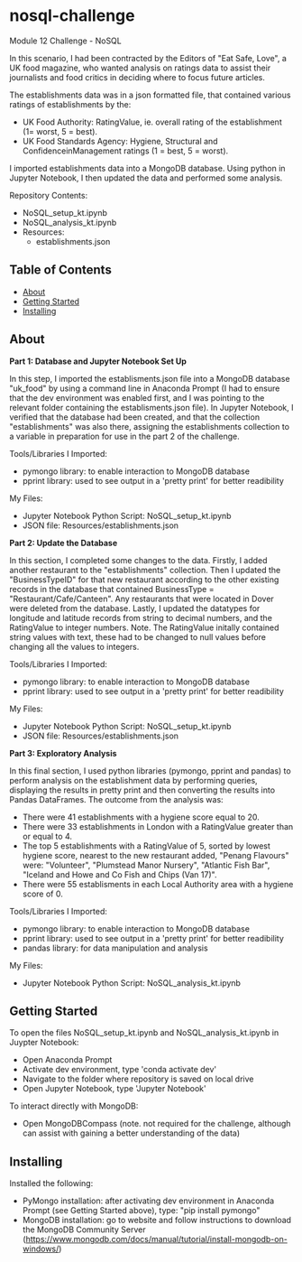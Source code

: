 # nosql-challenge
Module 12 Challenge - NoSQL

In this scenario, I had been contracted by the Editors of "Eat Safe, Love", a UK food magazine, who wanted analysis on ratings data to assist their journalists and food critics in deciding where to focus future articles.

The establishments data was in a json formatted file, that contained various ratings of establishments by the:
- UK Food Authority: RatingValue, ie. overall rating of the establishment (1= worst, 5 = best).
- UK Food Standards Agency: Hygiene, Structural and ConfidenceinManagement ratings (1 = best, 5 = worst).

I imported establishments data into a MongoDB database. Using python in Jupyter Notebook, I then updated the data and performed some analysis.

Repository Contents:
- NoSQL_setup_kt.ipynb
- NoSQL_analysis_kt.ipynb
- Resources:
    - establishments.json
    
## Table of Contents

- [About](#about)
- [Getting Started](#getting_started)
- [Installing](#installing)

## About
**Part 1: Database and Jupyter Notebook Set Up**

In this step, I imported the establisments.json file into a MongoDB database "uk_food" by using a command line in Anaconda Prompt (I had to ensure that the dev environment was enabled first, and I was pointing to the relevant folder containing the establisments.json file). In Jupyter Notebook, I verified that the database had been created, and that the collection "establishments" was also there, assigning the establishments collection to a variable in preparation for use in the part 2 of the challenge.

Tools/Libraries I Imported:
- pymongo library: to enable interaction to MongoDB database
- pprint library: used to see output in a 'pretty print' for better readibility

My Files:
- Jupyter Notebook Python Script: NoSQL_setup_kt.ipynb
- JSON file: Resources/establishments.json


**Part 2: Update the Database**

In this section, I completed some changes to the data. Firstly, I added another restaurant to the "establishments" collection. Then I updated the "BusinessTypeID" for that new restaurant according to the other existing records in the database that contained BusinessType = "Restaurant/Cafe/Canteen". Any restaurants that were located in Dover were deleted from the database. Lastly, I updated the datatypes for longitude and latitude records from string to decimal numbers, and the RatingValue to integer numbers. Note. The RatingValue initally contained string values with text, these had to be changed to null values before changing all the values to integers.

Tools/Libraries I Imported:
- pymongo library: to enable interaction to MongoDB database
- pprint library: used to see output in a 'pretty print' for better readibility

My Files:
- Jupyter Notebook Python Script: NoSQL_setup_kt.ipynb
- JSON file: Resources/establishments.json


**Part 3: Exploratory Analysis**

In this final section, I used python libraries (pymongo, pprint and pandas) to perform analysis on the establishment data by performing queries, displaying the results in pretty print and then converting the results into Pandas DataFrames. The outcome from the analysis was:

- There were 41 establishments with a hygiene score equal to 20.
- There were 33 establishments in London with a RatingValue greater than or equal to 4.
- The top 5 establishments with a RatingValue of 5, sorted by lowest hygiene score, nearest to the new restaurant added, "Penang Flavours" were: "Volunteer", "Plumstead Manor Nursery", "Atlantic Fish Bar", "Iceland and Howe and Co Fish and Chips (Van 17)".
- There were 55 establisments in each Local Authority area with a hygiene score of 0.

Tools/Libraries I Imported:
- pymongo library: to enable interaction to MongoDB database
- pprint library: used to see output in a 'pretty print' for better readibility
- pandas library: for data manipulation and analysis

My Files:
- Jupyter Notebook Python Script: NoSQL_analysis_kt.ipynb 

## Getting Started
To open the files NoSQL_setup_kt.ipynb and NoSQL_analysis_kt.ipynb in Juypter Notebook:
  - Open Anaconda Prompt
  - Activate dev environment, type 'conda activate dev'
  - Navigate to the folder where repository is saved on local drive
  - Open Jupyter Notebook, type 'Jupyter Notebook'

To interact directly with MongoDB:
- Open MongoDBCompass (note. not required for the challenge, although can assist with gaining a better understanding of the data)
        
## Installing
Installed the following:
- PyMongo installation: after activating dev environment in Anaconda Prompt (see Getting Started above), type: "pip install pymongo" 
- MongoDB installation: go to website and follow instructions to download the MongoDB Community Server (https://www.mongodb.com/docs/manual/tutorial/install-mongodb-on-windows/)
